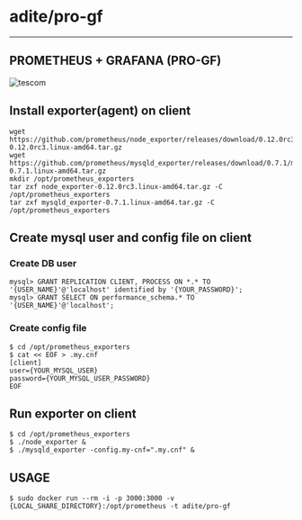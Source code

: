 # adite/pro-gf
---
## PROMETHEUS + GRAFANA (PRO-GF)
![tescom](https://en.gravatar.com/userimage/96759029/aa4308f795041de37cc2fedf0d1071ca?size=128)

## Install exporter(agent) on client
```shell
wget https://github.com/prometheus/node_exporter/releases/download/0.12.0rc3/node_exporter-0.12.0rc3.linux-amd64.tar.gz
wget https://github.com/prometheus/mysqld_exporter/releases/download/0.7.1/mysqld_exporter-0.7.1.linux-amd64.tar.gz
mkdir /opt/prometheus_exporters
tar zxf node_exporter-0.12.0rc3.linux-amd64.tar.gz -C /opt/prometheus_exporters
tar zxf mysqld_exporter-0.7.1.linux-amd64.tar.gz -C /opt/prometheus_exporters
```

## Create mysql user and config file on client
### Create DB user
```shell
mysql> GRANT REPLICATION CLIENT, PROCESS ON *.* TO '{USER_NAME}'@'localhost' identified by '{YOUR_PASSWORD}';
mysql> GRANT SELECT ON performance_schema.* TO '{USER_NAME}'@'localhost';
```

### Create config file
```shell
$ cd /opt/prometheus_exporters
$ cat << EOF > .my.cnf
[client]
user={YOUR_MYSQL_USER}
password={YOUR_MYSQL_USER_PASSWORD}
EOF
```

## Run exporter on client
```shell
$ cd /opt/prometheus_exporters
$ ./node_exporter &
$ ./mysqld_exporter -config.my-cnf=".my.cnf" &
```

## USAGE
```shell
$ sudo docker run --rm -i -p 3000:3000 -v {LOCAL_SHARE_DIRECTORY}:/opt/prometheus -t adite/pro-gf
```
